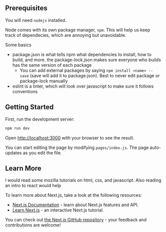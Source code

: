 ## Prerequisites

You will need `nodejs` installed.

Node comes with its own package manager, `npm`. This will help us keep track of dependecies, which are annoying but unavoidable.

Some basics
- package.json is what tells npm what dependencies to install, how to build, and more. the package-lock.json makes sure everyone who builds has the same version of each package
  - You can add external packages by saying  `npm install <name> --save` (save will add it to package.json). Best to never edit package or package-lock manually
- eslint is a linter, which will look over javascript to make sure it follows conventions
## Getting Started


First, run the development server:

```bash
npm run dev
```

Open [http://localhost:3000](http://localhost:3000) with your browser to see the result.

You can start editing the page by modifying `pages/index.js`. The page auto-updates as you edit the file.

## Learn More

I would read some mozilla tutorials on html, css, and javascript. Also reading an intro to react would help

To learn more about Next.js, take a look at the following resources:

- [Next.js Documentation](https://nextjs.org/docs) - learn about Next.js features and API.
- [Learn Next.js](https://nextjs.org/learn) - an interactive Next.js tutorial.

You can check out [the Next.js GitHub repository](https://github.com/vercel/next.js/) - your feedback and contributions are welcome!

